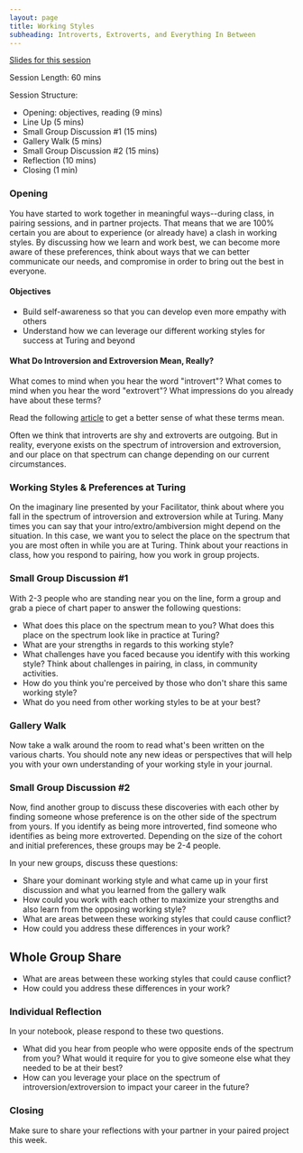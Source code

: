 ```yaml
---
layout: page
title: Working Styles
subheading: Introverts, Extroverts, and Everything In Between
---
```


[Slides for this session](https://docs.google.com/presentation/d/1Dv3pkCbDjEGilq9tPq5ABHySQIQ3zBs489fetFvcZno/edit#slide=id.g1eee055cc6_1_92)

Session Length: 60 mins

Session Structure:
* Opening: objectives, reading (9 mins)
* Line Up (5 mins)
* Small Group Discussion #1 (15 mins)
* Gallery Walk (5 mins)
* Small Group Discussion #2 (15 mins)
* Reflection (10 mins)
* Closing (1 min)

### Opening
You have started to work together in meaningful ways--during class, in pairing sessions, and in partner projects.  That means that we are 100% certain you are about to experience (or already have) a clash in working styles. By discussing how we learn and work best, we can become more aware of these preferences, think about ways that we can better communicate our needs, and compromise in order to bring out the best in everyone.

#### Objectives

* Build self-awareness so that you can develop even more empathy with others
* Understand how we can leverage our different working styles for success at Turing and beyond

#### What Do Introversion and Extroversion Mean, Really?
What comes to mind when you hear the word "introvert"? What comes to mind when you hear the word "extrovert"? What impressions do you already have about these terms?

Read the following [article](https://www.fastcompany.com/3016031/leadership-now/are-you-an-introvert-or-an-extrovert-and-what-it-means-for-your-career) to get a better sense of what these terms mean.

Often we think that introverts are shy and extroverts are outgoing. But in reality, everyone exists on the spectrum of introversion and extroversion, and our place on that spectrum can change depending on our current circumstances.

### Working Styles & Preferences at Turing
On the imaginary line presented by your Facilitator, think about where you fall in the spectrum of introversion and extroversion while at Turing. Many times you can say that your intro/extro/ambiversion might depend on the situation. In this case, we want you to select the place on the spectrum that you are most often in while you are at Turing.  Think about your reactions in class, how you respond to pairing, how you work in group projects.  

### Small Group Discussion #1
With 2-3 people who are standing near you on the line, form a group and grab a piece of chart paper to answer the following questions:

* What does this place on the spectrum mean to you? What does this place on the spectrum look like in practice at Turing?
* What are your strengths in regards to this working style?
* What challenges have you faced because you identify with this working style? Think about challenges in pairing, in class, in community activities.
* How do you think you're perceived by those who don't share this same working style?
* What do you need from other working styles to be at your best?

### Gallery Walk

Now take a walk around the room to read what's been written on the various charts. You should note any new ideas or perspectives that will help you with your own understanding of your working style in your journal.

### Small Group Discussion #2
Now, find another group to discuss these discoveries with each other by finding someone whose preference is on the other side of the spectrum from yours. If you identify as being more introverted, find someone who identifies as being more extroverted. Depending on the size of the cohort and initial preferences, these groups may be 2-4 people.

In your new groups, discuss these questions:  

* Share your dominant working style and what came up in your first discussion and what you learned from the gallery walk
* How could you work with each other to maximize your strengths and also learn from the opposing working style?
* What are areas between these working styles that could cause conflict?
* How could you address these differences in your work?

## Whole Group Share

* What are areas between these working styles that could cause conflict?
* How could you address these differences in your work?

### Individual Reflection
In your notebook, please respond to these two questions.

* What did you hear from people who were opposite ends of the spectrum from you?  What would it require for you to give someone else what they needed to be at their best?
* How can you leverage your place on the spectrum of introversion/extroversion to impact your career in the future?

### Closing
Make sure to share your reflections with your partner in your paired project this week.
